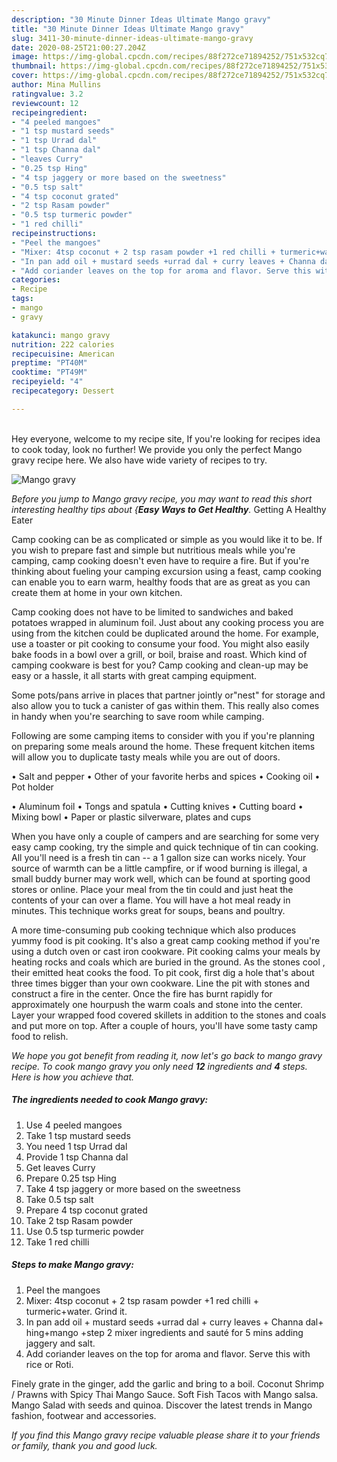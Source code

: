 ```yaml
---
description: "30 Minute Dinner Ideas Ultimate Mango gravy"
title: "30 Minute Dinner Ideas Ultimate Mango gravy"
slug: 3411-30-minute-dinner-ideas-ultimate-mango-gravy
date: 2020-08-25T21:00:27.204Z
image: https://img-global.cpcdn.com/recipes/88f272ce71894252/751x532cq70/mango-gravy-recipe-main-photo.jpg
thumbnail: https://img-global.cpcdn.com/recipes/88f272ce71894252/751x532cq70/mango-gravy-recipe-main-photo.jpg
cover: https://img-global.cpcdn.com/recipes/88f272ce71894252/751x532cq70/mango-gravy-recipe-main-photo.jpg
author: Mina Mullins
ratingvalue: 3.2
reviewcount: 12
recipeingredient:
- "4 peeled mangoes"
- "1 tsp mustard seeds"
- "1 tsp Urrad dal"
- "1 tsp Channa dal"
- "leaves Curry"
- "0.25 tsp Hing"
- "4 tsp jaggery or more based on the sweetness"
- "0.5 tsp salt"
- "4 tsp coconut grated"
- "2 tsp Rasam powder"
- "0.5 tsp turmeric powder"
- "1 red chilli"
recipeinstructions:
- "Peel the mangoes"
- "Mixer: 4tsp coconut + 2 tsp rasam powder +1 red chilli + turmeric+water. Grind it."
- "In pan add oil + mustard seeds +urrad dal + curry leaves + Channa dal+ hing+mango +step 2 mixer ingredients and sauté for 5 mins adding jaggery and salt."
- "Add coriander leaves on the top for aroma and flavor. Serve this with rice or Roti."
categories:
- Recipe
tags:
- mango
- gravy

katakunci: mango gravy 
nutrition: 222 calories
recipecuisine: American
preptime: "PT40M"
cooktime: "PT49M"
recipeyield: "4"
recipecategory: Dessert

---
```

<br>
Hey everyone, welcome to my recipe site, If you're looking for recipes idea to cook today, look no further! We provide you only the perfect Mango gravy recipe here. We also have wide variety of recipes to try.
<br>


![Mango gravy](https://img-global.cpcdn.com/recipes/88f272ce71894252/751x532cq70/mango-gravy-recipe-main-photo.jpg)

<i>Before you jump to Mango gravy recipe, you may want to read this short interesting healthy tips about {<strong>Easy Ways to Get Healthy</strong>.</i>
Getting A Healthy Eater

    
Camp cooking can be as complicated or simple as you would like it to be. If you wish to prepare fast and simple but nutritious meals while you're camping, camp cooking doesn't even have to require a fire. But if you're thinking about fueling your camping excursion using a feast, camp cooking can enable you to earn warm, healthy foods that are as great as you can create them at home in your own kitchen.

Camp cooking does not have to be limited to sandwiches and baked potatoes wrapped in aluminum foil.  Just about any cooking process you are using from the kitchen could be duplicated around the home. For example, use a toaster or pit cooking to consume your food. You might also easily bake foods in a bowl over a grill, or boil, braise and roast. Which kind of camping cookware is best for you? Camp cooking and clean-up may be easy or a hassle, it all starts with great camping equipment.

Some pots/pans arrive in places that partner jointly or"nest" for storage and also allow you to tuck a canister of gas within them. This really also comes in handy when you're searching to save room while camping.

Following are some camping items to consider with you if you're planning on preparing some meals around the home. These frequent kitchen items will allow you to duplicate tasty meals while you are out of doors.

• Salt and pepper
• Other of your favorite herbs and spices
• Cooking oil
• Pot holder

• Aluminum foil
• Tongs and spatula
• Cutting knives
• Cutting board
• Mixing bowl
• Paper or plastic silverware, plates and cups

When you have only a couple of campers and are searching for some very easy camp cooking, try the simple and quick technique of tin can cooking. All you'll need is a fresh tin can -- a 1 gallon size can works nicely. Your source of warmth can be a little campfire, or if wood burning is illegal, a small buddy burner may work well, which can be found at sporting good stores or online. Place your meal from the tin could and just heat the contents of your can over a flame. You will have a hot meal ready in minutes.  This technique works great for soups, beans and poultry.

A more time-consuming pub cooking technique which also produces yummy food is pit cooking.  It's also a great camp cooking method if you're using a dutch oven or cast iron cookware. Pit cooking calms your meals by heating rocks and coals which are buried in the ground. As the stones cool , their emitted heat cooks the food. To pit cook, first dig a hole that's about three times bigger than your own cookware. Line the pit with stones and construct a fire in the center. Once the fire has burnt rapidly for approximately one hourpush the warm coals and stone into the center. Layer your wrapped food covered skillets in addition to the stones and coals and put more on top. After a couple of hours, you'll have some tasty camp food to relish.


<i>We hope you got benefit from reading it, now let's go back to mango gravy recipe. To cook mango gravy you only need <strong>12</strong> ingredients and <strong>4</strong> steps. Here is how you achieve that.
</i>

##### The ingredients needed to cook Mango gravy:

1. Use 4 peeled mangoes
1. Take 1 tsp mustard seeds
1. You need 1 tsp Urrad dal
1. Provide 1 tsp Channa dal
1. Get leaves Curry
1. Prepare 0.25 tsp Hing
1. Take 4 tsp jaggery or more based on the sweetness
1. Take 0.5 tsp salt
1. Prepare 4 tsp coconut grated
1. Take 2 tsp Rasam powder
1. Use 0.5 tsp turmeric powder
1. Take 1 red chilli


##### Steps to make Mango gravy:

1. Peel the mangoes
1. Mixer: 4tsp coconut + 2 tsp rasam powder +1 red chilli + turmeric+water. Grind it.
1. In pan add oil + mustard seeds +urrad dal + curry leaves + Channa dal+ hing+mango +step 2 mixer ingredients and sauté for 5 mins adding jaggery and salt.
1. Add coriander leaves on the top for aroma and flavor. Serve this with rice or Roti.


Finely grate in the ginger, add the garlic and bring to a boil. Coconut Shrimp / Prawns with Spicy Thai Mango Sauce. Soft Fish Tacos with Mango salsa. Mango Salad with seeds and quinoa. Discover the latest trends in Mango fashion, footwear and accessories. 

<i>If you find this Mango gravy recipe valuable please share it to your friends or family, thank you and good luck.</i>
